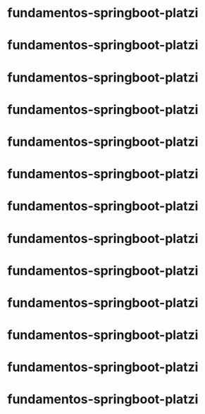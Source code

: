 # fundamentos-springboot-platzi
# fundamentos-springboot-platzi
# fundamentos-springboot-platzi
# fundamentos-springboot-platzi
# fundamentos-springboot-platzi
# fundamentos-springboot-platzi
# fundamentos-springboot-platzi
# fundamentos-springboot-platzi
# fundamentos-springboot-platzi
# fundamentos-springboot-platzi
# fundamentos-springboot-platzi
# fundamentos-springboot-platzi
# fundamentos-springboot-platzi
